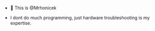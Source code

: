 - 👋 This is @Mrhonicek

- I dont do much programming, just hardware troubleshooting is my expertise.

<!---
Mrhonicek/Mrhonicek is a ✨ special ✨ repository because its `README.md` (this file) appears on your GitHub profile.
You can click the Preview link to take a look at your changes.
--->
